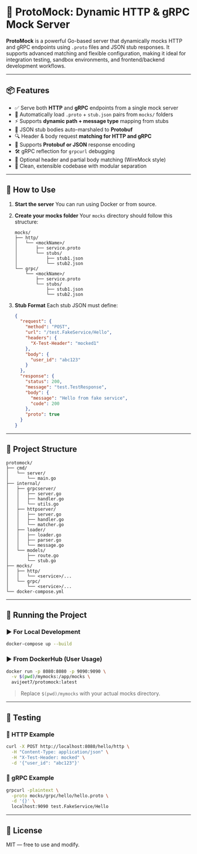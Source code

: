 # 🧪 ProtoMock: Dynamic HTTP & gRPC Mock Server

**ProtoMock** is a powerful Go-based server that dynamically mocks HTTP and gRPC endpoints using `.proto` files and JSON stub responses. It supports advanced matching and flexible configuration, making it ideal for integration testing, sandbox environments, and frontend/backend development workflows.

---

## 📦 Features

- ✅ Serve both **HTTP** and **gRPC** endpoints from a single mock server
- 🔁 Automatically load `.proto` + `stub.json` pairs from `mocks/` folders
- ⚡ Supports **dynamic path + message type** mapping from stubs
- 🧠 JSON stub bodies auto-marshaled to **Protobuf**
- 🔍 Header & body request **matching for HTTP and gRPC**
- 🤖 Supports **Protobuf or JSON** response encoding
- 🛠 gRPC reflection for `grpcurl` debugging
- 🔐 Optional header and partial body matching (WireMock style)
- 🧰 Clean, extensible codebase with modular separation

---

## 🚀 How to Use

1. **Start the server**
   You can run using Docker or from source.

2. **Create your mocks folder**
   Your `mocks` directory should follow this structure:

   ```text
   mocks/
   ├── http/
   │   └── <mockName>/
   │       ├── service.proto
   │       └── stubs/
   │           ├── stub1.json
   │           └── stub2.json
   └── grpc/
       └── <mockName>/
           ├── service.proto
           └── stubs/
               ├── stub1.json
               └── stub2.json
   ```

3. **Stub Format**
   Each stub JSON must define:
   ```json
   {
     "request": {
       "method": "POST",
       "url": "/test.FakeService/Hello",
       "headers": {
         "X-Test-Header": "mocked1"
       },
       "body": {
         "user_id": "abc123"
       }
     },
     "response": {
       "status": 200,
       "message": "test.TestResponse",
       "body": {
         "message": "Hello from fake service",
         "code": 200
       },
       "proto": true
     }
   }
   ```

---

## 📁 Project Structure

```text
protomock/
├── cmd/
│   └── server/
│       └── main.go
├── internal/
│   ├── grpcserver/
│   │   ├── server.go
│   │   ├── handler.go
│   │   └── utils.go
│   ├── httpserver/
│   │   ├── server.go
│   │   ├── handler.go
│   │   └── matcher.go
│   ├── loader/
│   │   ├── loader.go
│   │   ├── parser.go
│   │   └── message.go
│   └── models/
│       ├── route.go
│       └── stub.go
├── mocks/
│   ├── http/
│   │   └── <service>/...
│   └── grpc/
│       └── <service>/...
└── docker-compose.yml
```

---

## 🚀 Running the Project

### ▶️ For Local Development

```bash
docker-compose up --build
```

### ▶️ From DockerHub (User Usage)

```bash
docker run -p 8080:8080 -p 9090:9090 \
  -v $(pwd)/mymocks:/app/mocks \
  avijeet7/protomock:latest
```

> Replace `$(pwd)/mymocks` with your actual mocks directory.

---

## 🧪 Testing

### 🔗 HTTP Example

```bash
curl -X POST http://localhost:8080/hello/http \
  -H "Content-Type: application/json" \
  -H "X-Test-Header: mocked" \
  -d '{"user_id": "abc123"}'
```

### 🔗 gRPC Example

```bash
grpcurl -plaintext \
  -proto mocks/grpc/hello/hello.proto \
  -d '{}' \
  localhost:9090 test.FakeService/Hello
```

---

## 📌 License

MIT — free to use and modify.
